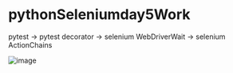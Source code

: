 # pythonSeleniumday5Work
pytest -> pytest decorator -> selenium WebDriverWait -> selenium ActionChains



![image](https://user-images.githubusercontent.com/80637036/227721822-d3d89de3-6546-42d5-b270-8630e76e5c1c.png)
